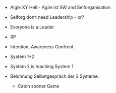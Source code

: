 - Aigle XY Hell - Agile ist SW and Selforganisation 
- Selforg don‘t need Leadership - or?

- Everyone is a Leader
- RP
- Intention, Awareness Confront
- System 1+2
- System 2 is teaching System 1
- Belohnung Selbstgespräch der 2 Systeme. 
	- Catch sooner Game